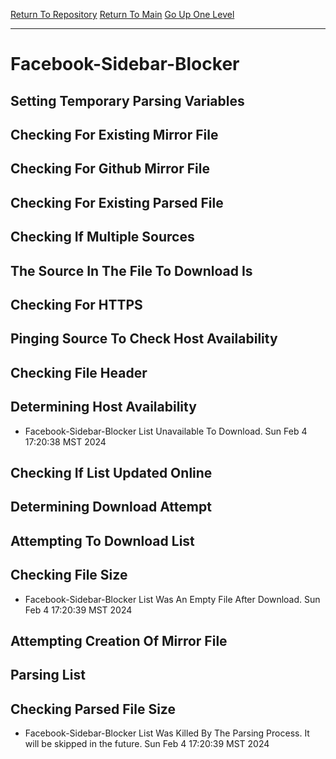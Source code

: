 [Return To Repository](https://github.com/DigitalWarrior/piholeparser/)
[Return To Main](https://github.com/DigitalWarrior/piholeparser/blob/master/RecentRunLogs/Mainlog.md)
[Go Up One Level](https://github.com/DigitalWarrior/piholeparser/blob/master/RecentRunLogs/TopLevelScripts/30-Processing-External-Blacklists.md)
____________________________________
# Facebook-Sidebar-Blocker
## Setting Temporary Parsing Variables
## Checking For Existing Mirror File
## Checking For Github Mirror File
## Checking For Existing Parsed File
## Checking If Multiple Sources
## The Source In The File To Download Is
## Checking For HTTPS
## Pinging Source To Check Host Availability
## Checking File Header
## Determining Host Availability
* Facebook-Sidebar-Blocker List Unavailable To Download. Sun Feb  4 17:20:38 MST 2024
## Checking If List Updated Online
## Determining Download Attempt
## Attempting To Download List
## Checking File Size
* Facebook-Sidebar-Blocker List Was An Empty File After Download. Sun Feb  4 17:20:39 MST 2024
## Attempting Creation Of Mirror File
## Parsing List
## Checking Parsed File Size
* Facebook-Sidebar-Blocker List Was Killed By The Parsing Process. It will be skipped in the future. Sun Feb  4 17:20:39 MST 2024
